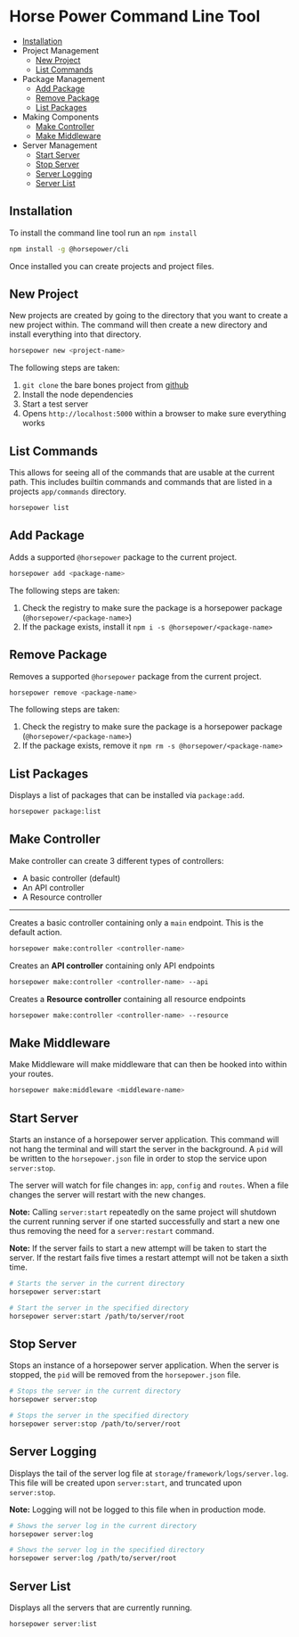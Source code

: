# Horse Power Command Line Tool

* [Installation](#installation)
* Project Management
  * [New Project](#new-project)
  * [List Commands](#list-commands)
* Package Management
  * [Add Package](#add-package)
  * [Remove Package](#remove-package)
  * [List Packages](#list-packages)
* Making Components
  * [Make Controller](#make-controller)
  * [Make Middleware](#make-middleware)
* Server Management
  * [Start Server](#start-server)
  * [Stop Server](#stop-server)
  * [Server Logging](#server-logging)
  * [Server List](#server-list)

## Installation

To install the command line tool run an `npm install`

```bash
npm install -g @horsepower/cli
```

Once installed you can create projects and project files.

## New Project

New projects are created by going to the directory that you want to create a new project within. The command will then create a new directory and install everything into that directory.

```bash
horsepower new <project-name>
```

The following steps are taken:

1. `git clone` the bare bones project from [github](https://github.com/horsepower-server/horsepower)
2. Install the node dependencies
3. Start a test server
4. Opens `http://localhost:5000` within a browser to make sure everything works

## List Commands

This allows for seeing all of the commands that are usable at the current path. This includes builtin commands and commands that are listed in a projects `app/commands` directory.

```bash
horsepower list
```

## Add Package

Adds a supported `@horsepower` package to the current project.

```bash
horsepower add <package-name>
```

The following steps are taken:

1. Check the registry to make sure the package is a horsepower package (`@horsepower/<package-name>`)
2. If the package exists, install it `npm i -s @horsepower/<package-name>`

## Remove Package

Removes a supported `@horsepower` package from the current project.

```bash
horsepower remove <package-name>
```

The following steps are taken:

1. Check the registry to make sure the package is a horsepower package (`@horsepower/<package-name>`)
2. If the package exists, remove it `npm rm -s @horsepower/<package-name>`

## List Packages

Displays a list of packages that can be installed via `package:add`.

```bash
horsepower package:list
```

## Make Controller

Make controller can create 3 different types of controllers:

* A basic controller (default)
* An API controller
* A Resource controller
---
Creates a basic controller containing only a `main` endpoint. This is the default action.
```bash
horsepower make:controller <controller-name>
```

Creates an **API controller** containing only API endpoints
```bash
horsepower make:controller <controller-name> --api
```

Creates a **Resource controller** containing all resource endpoints
```bash
horsepower make:controller <controller-name> --resource
```

## Make Middleware

Make Middleware will make middleware that can then be hooked into within your routes.

```bash
horsepower make:middleware <middleware-name>
```

## Start Server

Starts an instance of a horsepower server application. This command will not hang the terminal and will start the server in the background. A `pid` will be written to the `horsepower.json` file in order to stop the service upon `server:stop`.

The server will watch for file changes in: `app`, `config` and `routes`. When a file changes the server will restart with the new changes.

**Note:** Calling `server:start` repeatedly on the same project will shutdown the current running server if one started successfully and start a new one thus removing the need for a `server:restart` command.

**Note:** If the server fails to start a new attempt will be taken to start the server. If the restart fails five times a restart attempt will not be taken a sixth time.

```bash
# Starts the server in the current directory
horsepower server:start

# Start the server in the specified directory
horsepower server:start /path/to/server/root
```

## Stop Server

Stops an instance of a horsepower server application. When the server is stopped, the `pid` will be removed from the `horsepower.json` file.

```bash
# Stops the server in the current directory
horsepower server:stop

# Stops the server in the specified directory
horsepower server:stop /path/to/server/root
```

## Server Logging

Displays the tail of the server log file at `storage/framework/logs/server.log`. This file will be created upon `server:start`, and truncated upon `server:stop`.

**Note:** Logging will not be logged to this file when in production mode.

```bash
# Shows the server log in the current directory
horsepower server:log

# Shows the server log in the specified directory
horsepower server:log /path/to/server/root
```

## Server List

Displays all the servers that are currently running.

```bash
horsepower server:list
```